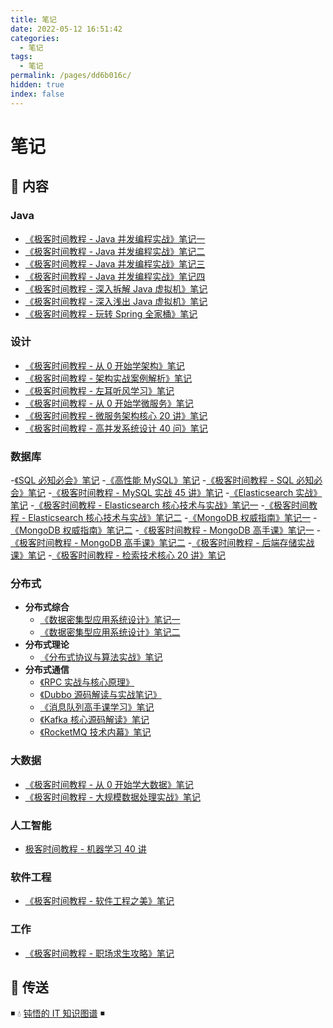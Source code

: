 ```yaml
---
title: 笔记
date: 2022-05-12 16:51:42
categories:
  - 笔记
tags:
  - 笔记
permalink: /pages/dd6b016c/
hidden: true
index: false
---
```


# 笔记

## 📖 内容

### Java

- [《极客时间教程 - Java 并发编程实战》笔记一](01.Java/极客时间教程-Java并发编程实战笔记一.md)
- [《极客时间教程 - Java 并发编程实战》笔记二](01.Java/极客时间教程-Java并发编程实战笔记二.md)
- [《极客时间教程 - Java 并发编程实战》笔记三](01.Java/极客时间教程-Java并发编程实战笔记三.md)
- [《极客时间教程 - Java 并发编程实战》笔记四](01.Java/极客时间教程-Java并发编程实战笔记四.md)
- [《极客时间教程 - 深入拆解 Java 虚拟机》笔记](01.Java/极客时间教程-深入拆解Java虚拟机笔记.md)
- [《极客时间教程 - 深入浅出 Java 虚拟机》笔记](01.Java/极客时间教程-深入浅出Java虚拟机笔记.md)
- [《极客时间教程 - 玩转 Spring 全家桶》笔记](01.Java/极客时间教程-玩转Spring全家桶笔记.md)

### 设计

- [《极客时间教程 - 从 0 开始学架构》笔记](03.设计/极客时间教程-从0开始学架构笔记.md)
- [《极客时间教程 - 架构实战案例解析》笔记](03.设计/极客时间教程-架构实战案例解析笔记.md)
- [《极客时间教程 - 左耳听风学习》笔记](03.设计/极客时间教程-左耳听风笔记.md)
- [《极客时间教程 - 从 0 开始学微服务》笔记](03.设计/极客时间教程-从0开始学微服务.md)
- [《极客时间教程 - 微服务架构核心 20 讲》笔记](03.设计/极客时间教程-微服务架构核心20讲笔记.md)
- [《极客时间教程 - 高并发系统设计 40 问》笔记](03.设计/极客时间教程-高并发系统设计40问笔记.md)

### 数据库

-[《SQL 必知必会》笔记](12.数据库/SQL必知必会笔记.md)
-[《高性能 MySQL》笔记](12.数据库/高性能MySQL笔记.md)
-[《极客时间教程 - SQL 必知必会》笔记](12.数据库/极客时间教程-SQL必知必会.md)
-[《极客时间教程 - MySQL 实战 45 讲》笔记](12.数据库/极客时间教程-MySQL实战45讲.md)
-[《Elasticsearch 实战》笔记](12.数据库/Elasticsearch实战笔记.md)
-[《极客时间教程 - Elasticsearch 核心技术与实战》笔记一](12.数据库/极客时间教程-Elasticsearch核心技术与实战笔记一.md)
-[《极客时间教程 - Elasticsearch 核心技术与实战》笔记二](12.数据库/极客时间教程-Elasticsearch核心技术与实战笔记二.md)
-[《MongoDB 权威指南》笔记一](12.数据库/MongoDB权威指南笔记一.md)
-[《MongoDB 权威指南》笔记二](12.数据库/MongoDB权威指南笔记二.md)
-[《极客时间教程 - MongoDB 高手课》笔记一](12.数据库/极客时间教程-MongoDB高手课笔记一.md)
-[《极客时间教程 - MongoDB 高手课》笔记二](12.数据库/极客时间教程-MongoDB高手课笔记二.md)
-[《极客时间教程 - 后端存储实战课》笔记](12.数据库/极客时间教程-后端存储实战课笔记.md)
-[《极客时间教程 - 检索技术核心 20 讲》笔记](12.数据库/极客时间教程-检索技术核心20讲笔记.md)

### 分布式

- **分布式综合**
  - [《数据密集型应用系统设计》笔记一](15.分布式/00.分布式综合/数据密集型应用系统设计笔记一.md)
  - [《数据密集型应用系统设计》笔记二](15.分布式/00.分布式综合/数据密集型应用系统设计笔记二.md)
- **分布式理论**
  - [《分布式协议与算法实战》笔记](15.分布式/01.分布式理论/01.分布式协议与算法实战笔记.md)
- **分布式通信**
  - [《RPC 实战与核心原理》](15.分布式/21.分布式通信/01.RPC实战与核心原理笔记.md)
  - [《Dubbo 源码解读与实战笔记》](15.分布式/21.分布式通信/02.Dubbo源码解读与实战笔记.md)
  - [《消息队列高手课学习》笔记](15.分布式/21.分布式通信/11.消息队列高手课笔记.md)
  - [《Kafka 核心源码解读》笔记](15.分布式/21.分布式通信/13.Kafka核心源码解读笔记.md)
  - [《RocketMQ 技术内幕》笔记](15.分布式/21.分布式通信/15.RocketMQ技术内幕笔记.md)

### 大数据

- [《极客时间教程 - 从 0 开始学大数据》笔记](16.大数据/极客时间教程-从0开始学大数据笔记)
- [《极客时间教程 - 大规模数据处理实战》笔记](16.大数据/极客时间教程-大规模数据处理实战笔记)

### 人工智能

- [极客时间教程 - 机器学习 40 讲](17.人工智能/极客时间教程-机器学习40讲笔记)

### 软件工程

- [《极客时间教程 - 软件工程之美》笔记](21.软件工程/极客时间教程-软件工程之美笔记)

### 工作

- [《极客时间教程 - 职场求生攻略》笔记](96.工作/极客时间教程-职场求生攻略笔记)

## 🚪 传送

◾ 💧 [钝悟的 IT 知识图谱](https://dunwu.github.io/waterdrop/) ◾
